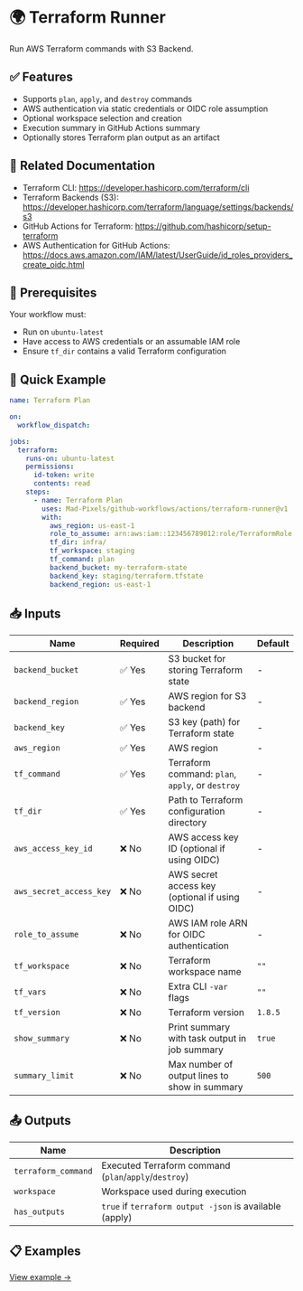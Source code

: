 # 🌍 Terraform Runner  
Run AWS Terraform commands with S3 Backend.

## ✅ Features
- Supports `plan`, `apply`, and `destroy` commands
- AWS authentication via static credentials or OIDC role assumption
- Optional workspace selection and creation
- Execution summary in GitHub Actions summary
- Optionally stores Terraform plan output as an artifact

## 📖 Related Documentation
- Terraform CLI: https://developer.hashicorp.com/terraform/cli
- Terraform Backends (S3): https://developer.hashicorp.com/terraform/language/settings/backends/s3
- GitHub Actions for Terraform: https://github.com/hashicorp/setup-terraform
- AWS Authentication for GitHub Actions: https://docs.aws.amazon.com/IAM/latest/UserGuide/id_roles_providers_create_oidc.html

## 🚀 Prerequisites
Your workflow must:
- Run on `ubuntu-latest`
- Have access to AWS credentials or an assumable IAM role
- Ensure `tf_dir` contains a valid Terraform configuration

## 🔧 Quick Example
```yaml
name: Terraform Plan

on:
  workflow_dispatch:

jobs:
  terraform:
    runs-on: ubuntu-latest
    permissions:
      id-token: write
      contents: read
    steps:
      - name: Terraform Plan
        uses: Mad-Pixels/github-workflows/actions/terraform-runner@v1
        with:
          aws_region: us-east-1
          role_to_assume: arn:aws:iam::123456789012:role/TerraformRole
          tf_dir: infra/
          tf_workspace: staging
          tf_command: plan
          backend_bucket: my-terraform-state
          backend_key: staging/terraform.tfstate
          backend_region: us-east-1
```

## 📥 Inputs
| **Name**                | **Required** | **Description**                                                                 | **Default**  |
|-------------------------|--------------|---------------------------------------------------------------------------------|--------------|
| `backend_bucket`        | ✅ Yes       | S3 bucket for storing Terraform state                                           | -            |
| `backend_region`        | ✅ Yes       | AWS region for S3 backend                                                       | -            |
| `backend_key`           | ✅ Yes       | S3 key (path) for Terraform state                                               | -            |
| `aws_region`            | ✅ Yes       | AWS region                                                                      | -            |
| `tf_command`            | ✅ Yes       | Terraform command: `plan`, `apply`, or `destroy`                                | -            |
| `tf_dir`                | ✅ Yes       | Path to Terraform configuration directory                                       | -            |
| `aws_access_key_id`     | ❌ No        | AWS access key ID (optional if using OIDC)                                      | -            |
| `aws_secret_access_key` | ❌ No        | AWS secret access key (optional if using OIDC)                                  | -            |
| `role_to_assume`        | ❌ No        | AWS IAM role ARN for OIDC authentication                                        | -            |
| `tf_workspace`          | ❌ No        | Terraform workspace name                                                        | `""`         |
| `tf_vars`               | ❌ No        | Extra CLI `-var` flags                                                          | `""`         |
| `tf_version`            | ❌ No        | Terraform version                                                               | `1.8.5`      |
| `show_summary`          | ❌ No        | Print summary with task output in job summary                                   | `true`       |
| `summary_limit`         | ❌ No        | Max number of output lines to show in summary                                   | `500`        |

## 📤 Outputs
| **Name**            | **Description**                                          |
|---------------------|----------------------------------------------------------|
| `terraform_command` | Executed Terraform command (`plan`/`apply`/`destroy`)    |
| `workspace`         | Workspace used during execution                          |
| `has_outputs`       |  `true` if `terraform output -json` is available (apply) |

## 📋 Examples
[View example →](./examples/base.yml)
